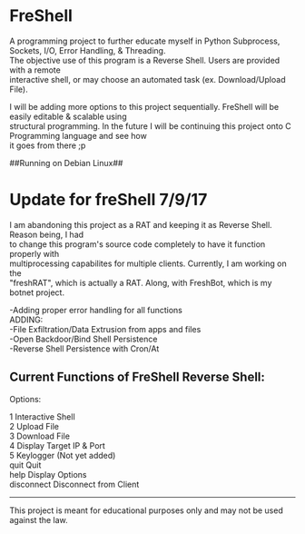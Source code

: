# FreShell
A programming project to further educate myself in Python Subprocess, Sockets, I/O, Error Handling, & Threading.<br />
The objective use of this program is a Reverse Shell. Users are provided with a remote <br />
interactive shell, or may choose an automated task (ex. Download/Upload File).<br />

I will be adding more options to this project sequentially. FreShell will be easily editable & scalable using<br />
structural programming. In the future I will be continuing this project onto C Programming language and see how<br />
it goes from there ;p<br />

##Running on Debian Linux##<br />

<h1> Update for freShell 7/9/17</h1>
I am abandoning this project as a RAT and keeping it as Reverse Shell. Reason being, I had<br />
to change this program's source code completely to have it function properly with<br />
multiprocessing capabilites for multiple clients. Currently, I am working on the<br />
"freshRAT", which is actually a RAT. Along, with FreshBot, which is my botnet project.<br />

-Adding proper error handling for all functions<br />
ADDING:<br />
-File Exfiltration/Data Extrusion from apps and files<br />
-Open Backdoor/Bind Shell Persistence<br />
-Reverse Shell Persistence with Cron/At<br />

Current Functions of FreShell Reverse Shell:
--------------------------------------------

Options:<br />

  1               Interactive Shell<br />
  2               Upload File<br />
  3               Download File<br />
  4               Display Target IP & Port<br />
  5               Keylogger (Not yet added)<br />
  quit            Quit<br />
  help            Display Options<br />
  disconnect      Disconnect from Client<br />
  
 ----------------------------------------------- 
 
This project is meant for educational purposes only and may not be used against the law. <br />
